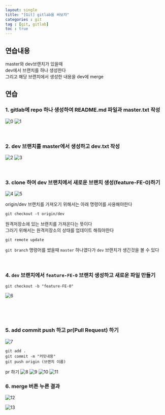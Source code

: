 ```yaml
---
layout: single
title: "[Git] gitlab을 써보자"
categories : git
tag : [git, gitlab]
toc : true
---
```


## 연습내용
master와 dev브랜치가 있을때  
dev에서 브랜치를 하나 생성한다  
그리고 해당 브랜치에서 생성한 내용을 dev에 merge

## 연습
### 1. gitlab에 repo 하나 생성하여 README.md 파일과 master.txt 작성
![0](https://user-images.githubusercontent.com/75241542/200239693-76b10236-cdf1-4c43-9b8b-5cab4790f72f.png)
![1](https://user-images.githubusercontent.com/75241542/200239652-7a01c9da-161b-450e-b26e-e30616e7d865.png)
<br><br><br>
### 2. dev 브랜치를 master에서 생성하고 dev.txt 작성
![2](https://user-images.githubusercontent.com/75241542/200239749-bf79af27-8ef3-4264-82b4-b0fc20fdd144.png)
![3](https://user-images.githubusercontent.com/75241542/200239758-949d73b0-8c1b-42aa-93fe-0264727879d3.png)
<br><br><br>
### 3. clone 하여 dev 브랜치에서 새로운 브랜치 생성(feature-FE-0)하기
![4](https://user-images.githubusercontent.com/75241542/200239825-74f2ebfd-a8c4-45e6-9beb-641b88f857ef.png)
![5](https://user-images.githubusercontent.com/75241542/200239886-58b57a94-4a2d-4316-9961-262e5845b7e8.png)

origin/dev 브랜치를 가져오기 위해서는 아래 명령어를 사용해야한다

```
git checkout -t origin/dev
```

원격저장소에 있는 브랜치를 가져온다는 뜻이다  
그러기 위해서는 원격저장소의 상태를 업데이트 해줘야한다

```
git remote update
```

`git branch` 명령어를 썼을때 
`master` 하나였다가 `dev` 브랜치가 생긴것을 볼 수 있다
<br><br><br>
### 4. `dev` 브랜치에서 `feature-FE-0` 브랜치 생성하고 새로운 파일 만들기
```
git checkout -b "feature-FE-0"
```
![6](https://user-images.githubusercontent.com/75241542/200240033-53d7e32d-611d-4f3f-86e4-d95bff27f3e3.png)

<br><br><br>

### 5. add commit push 하고 pr(Pull Request) 하기 

![7](https://user-images.githubusercontent.com/75241542/200240245-a91fdd26-3537-4cc4-a8a2-5ff1cb0aba4e.png)

```
git add .
git commit -m "커밋내용"
git push origin (브랜치 이름)
```

pr 하기
![8](https://user-images.githubusercontent.com/75241542/200240275-ed6615c1-c267-4c92-b6e7-159bd3b1843f.png)
![9](https://user-images.githubusercontent.com/75241542/200240282-2baac5d5-6f17-4c07-9275-90bcf05fc903.png)
![10](https://user-images.githubusercontent.com/75241542/200240290-83322830-49db-4040-9460-cced52e88e50.png)
![11](https://user-images.githubusercontent.com/75241542/200240299-75f58048-db10-4dae-ad82-0da1c6b050f0.png)

### 6. merge 버튼 누른 결과


![12](https://user-images.githubusercontent.com/75241542/200240360-13cdb07e-6c96-481b-b90d-59998910fd87.png)

![13](https://user-images.githubusercontent.com/75241542/200240366-8fb42e6b-a877-4e50-866f-f335bd9d2066.png)

